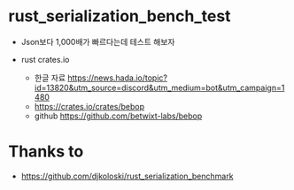 # rust_serialization_bench_test

- Json보다 1,000배가 빠르다는데 테스트 해보자

- rust crates.io
  - 한글 자료 https://news.hada.io/topic?id=13820&utm_source=discord&utm_medium=bot&utm_campaign=1480
  - https://crates.io/crates/bebop
  - github https://github.com/betwixt-labs/bebop

# Thanks to 
- https://github.com/djkoloski/rust_serialization_benchmark
